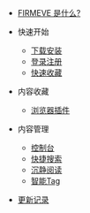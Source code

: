 <!-- docs/_sidebar.md -->

* [FIRMEVE 是什么?](zh_CN/)
* 快速开始

  * [下载安装](zh_CN/quick_start/download_install.md)
  * [登录注册](zh_CN/quick_start/login_register.md)
  * [快速收藏](zh_CN/quick_start/quick_start.md)
* 内容收藏

  * [浏览器插件](zh_CN/collect/plugin.md)
* 内容管理

  * [控制台](zh_CN/content/console.md)
  * [快捷搜索](zh_CN/content/search.md)
  * [沉静阅读](zh_CN/content/content.md)
  * [智能Tag](zh_CN/content/tag.md)
* [更新记录](zh_CN/update_record.md)